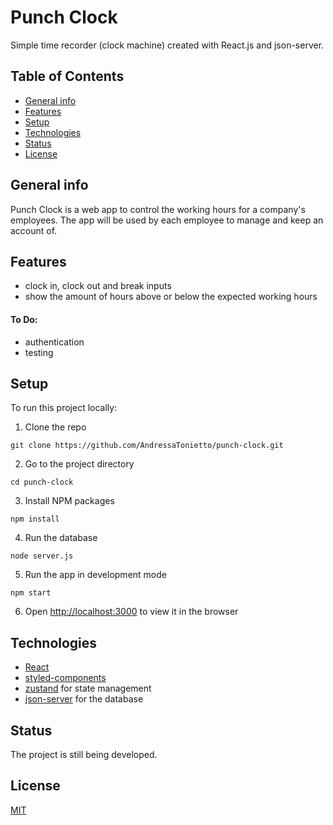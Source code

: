 # Punch Clock

Simple time recorder (clock machine) created with React.js and json-server.

## Table of Contents

- [General info](#general-info)
- [Features](#features)
- [Setup](#setup)
- [Technologies](#technologies)
- [Status](#status)
- [License](#license)


## General info

Punch Clock is a web app to control the working hours for a company's employees. The app will be used by each employee to manage and keep an account of. 


## Features

- clock in, clock out and break inputs
- show the amount of hours above or below the expected working hours

#### To Do:

- authentication
- testing


## Setup

To run this project locally:

1. Clone the repo

```
git clone https://github.com/AndressaTonietto/punch-clock.git
```

2. Go to the project directory

```
cd punch-clock
```

3. Install NPM packages

```
npm install
```

4. Run the database

```
node server.js
```

5. Run the app in development mode

```
npm start
```

6. Open [http://localhost:3000](http://localhost:3000) to view it in the browser



## Technologies

- [React](https://reactjs.org/)
- [styled-components](https://styled-components.com/)
- [zustand](https://www.npmjs.com/package/zustand) for state management
- [json-server](https://www.npmjs.com/package/json-server) for the database


## Status

The project is still being developed.


## License

[MIT](https://choosealicense.com/licenses/mit/)
